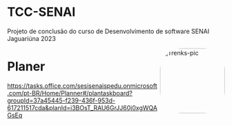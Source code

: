 # TCC-SENAI

Projeto de conclusão do curso de Desenvolvimento de software SENAI Jaguariúna 2023



<img align="right" alt="Trenks-pic" height="150" style="border-radius:50px;" src="https://media.giphy.com/media/xThta1D1sicon7bDpu/giphy.gif">

# Planer 

https://tasks.office.com/sesisenaispedu.onmicrosoft.com/pt-BR/Home/Planner#/plantaskboard?groupId=37a45445-f239-436f-953d-617211517cda&planId=i3BOsT_RAU6GrJJ60j0xgWQAGsEq
